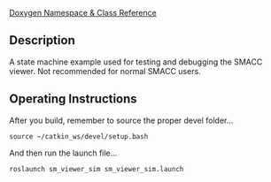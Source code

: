 <a href="https://reelrbtx.github.io/SMACC/master/html/namespacesm__viewer__sim.html">Doxygen Namespace & Class Reference</a>

<h2>Description</h2> A state machine example used for testing and debugging the SMACC viewer. Not recommended for normal SMACC users.
<h2>Operating Instructions</h2>
After you build, remember to source the proper devel folder...

```
source ~/catkin_ws/devel/setup.bash
```

And then run the launch file...

```
roslaunch sm_viewer_sim sm_viewer_sim.launch
```

